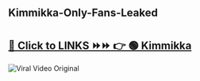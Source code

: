 
 ## Kimmikka-Only-Fans-Leaked

# <h2><a href="https://clipsfans.com/Kimmikka&ref=git">🔗 Click to LINKS ⏩⏩ 👉 🟢 Kimmikka </a></h2>

<a href="https://clipsfans.com/Kimmikka&ref=git" rel="nofollow" data-target="animated-image.originalLink"><img src="https://i.ibb.co.com/xMMVF88/686577567.gif" alt="Viral Video Original" style="max-width: 100%; display: inline-block;" data-target="animated-image.originalImage"></a>
